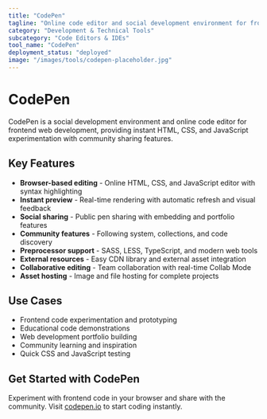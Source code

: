 ```yaml
---
title: "CodePen"
tagline: "Online code editor and social development environment for frontend"
category: "Development & Technical Tools"
subcategory: "Code Editors & IDEs"
tool_name: "CodePen"
deployment_status: "deployed"
image: "/images/tools/codepen-placeholder.jpg"
---
```


# CodePen

CodePen is a social development environment and online code editor for frontend web development, providing instant HTML, CSS, and JavaScript experimentation with community sharing features.

## Key Features

- **Browser-based editing** - Online HTML, CSS, and JavaScript editor with syntax highlighting
- **Instant preview** - Real-time rendering with automatic refresh and visual feedback
- **Social sharing** - Public pen sharing with embedding and portfolio features
- **Community features** - Following system, collections, and code discovery
- **Preprocessor support** - SASS, LESS, TypeScript, and modern web tools
- **External resources** - Easy CDN library and external asset integration
- **Collaborative editing** - Team collaboration with real-time Collab Mode
- **Asset hosting** - Image and file hosting for complete projects

## Use Cases

- Frontend code experimentation and prototyping
- Educational code demonstrations
- Web development portfolio building
- Community learning and inspiration
- Quick CSS and JavaScript testing

## Get Started with CodePen

Experiment with frontend code in your browser and share with the community. Visit [codepen.io](https://codepen.io) to start coding instantly.